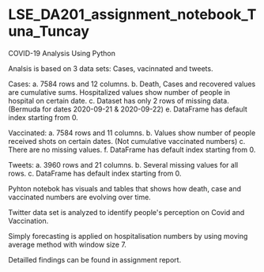 # LSE_DA201_assignment_notebook_Tuna_Tuncay
COVID-19 Analysis Using Python

Analsis is based on 3 data sets: Cases, vacinnated and tweets.

Cases: a. 7584 rows and 12 columns. b. Death, Cases and recovered values are cumulative sums. Hospitalized values show number of people in hospital on certain date. c. Dataset has only 2 rows of missing data.(Bermuda for dates 2020-09-21 & 2020-09-22) e. DataFrame has default index starting from 0.

Vaccinated: a. 7584 rows and 11 columns. b. Values show number of people received shots on certain dates. (Not cumulative vaccinated numbers) c. There are no missing values. f. DataFrame has default index starting from 0.

Tweets: a. 3960 rows and 21 columns. b. Several missing values for all rows. c. DataFrame has default index starting from 0.

Pyhton notebok has visuals and tables that shows how death, case and vaccinated numbers are evolving over time. 

Twitter data set is analyzed to identify people's perception on Covid and Vaccination.

Simply forecasting is applied on hospitalisation numbers by using moving average method with window size 7.

Detailled findings can be found in assignment report.
